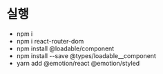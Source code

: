 # 실행

- npm i
- npm i react-router-dom
- npm install @loadable/component
- npm install --save @types/loadable\_\_component
- yarn add @emotion/react @emotion/styled
